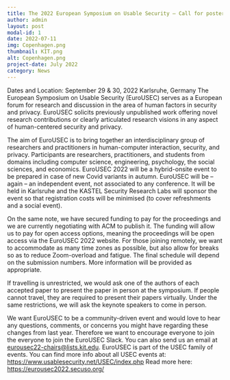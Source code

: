 ```yaml
---
title: The 2022 European Symposium on Usable Security – Call for posters
author: admin
layout: post
modal-id: 1
date: 2022-07-11
img: Copenhagen.png
thumbnail: KIT.png
alt: Copenhagen.png
project-date: July 2022
category: News
---
```


Dates and Location: September 29 & 30, 2022 Karlsruhe, Germany
The European Symposium on Usable Security (EuroUSEC) serves as a European forum for research and discussion in the area of human factors in security and privacy. EuroUSEC solicits previously unpublished work offering novel research contributions or clearly articulated research visions in any aspect of human-centered security and privacy. 

The aim of EuroUSEC is to bring together an interdisciplinary group of researchers and practitioners in human-computer interaction, security, and privacy. Participants are researchers, practitioners, and students from domains including computer science, engineering, psychology, the social sciences, and economics.
EuroUSEC 2022 will be a hybrid-onsite event to be prepared in case of new Covid variants in autumn. EuroUSEC will be – again – an independent event, not associated to any conference. It will be held in Karlsruhe and the KASTEL Security Research Labs will sponsor the event so that registration costs will be minimised (to cover refreshments and a social event).

On the same note, we have secured funding to pay for the proceedings and we are currently negotiating with ACM to publish it. The funding will allow us to pay for open access options, meaning the proceedings will be open access via the EuroUSEC 2022 website.
For those joining remotely, we want to accommodate as many time zones as possible, but also allow for breaks so as to reduce Zoom-overload and fatigue. The final schedule will depend on the submission numbers. More information will be provided as appropriate.

If travelling is unrestricted, we would ask one of the authors of each accepted paper to present the paper in person at the symposium. If people cannot travel, they are required to present their papers virtually. Under the same restrictions, we will ask the keynote speakers to come in person.

We want EuroUSEC to be a community-driven event and would love to hear any questions, comments, or concerns you might have regarding these changes from last year. Therefore we want to encourage everyone to join the everyone to join the EuroUSEC Slack. You can also send us an email at eurousec22-chairs@lists.kit.edu.
EuroUSEC is part of the USEC family of events. You can find more info about all USEC events at: https://www.usablesecurity.net/USEC/index.php
Read more here: https://eurousec2022.secuso.org/ 
